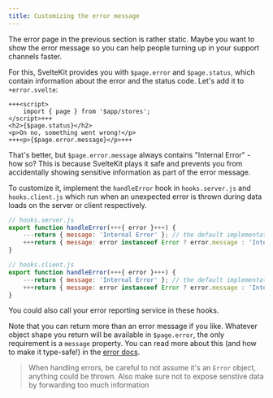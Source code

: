 ```yaml
---
title: Customizing the error message
---
```


The error page in the previous section is rather static. Maybe you want to show the error message so you can help people turning up in your support channels faster.

For this, SvelteKit provides you with `$page.error` and `$page.status`, which contain information about the error and the status code. Let's add it to `+error.svelte`:

```svelte
+++<script>
    import { page } from '$app/stores';
</script>+++
<h2>{$page.status}</h2>
<p>On no, something went wrong!</p>
+++<p>{$page.error.message}</p>+++
```

That's better, but `$page.error.message` always contains "Internal Error" - how so? This is because SvelteKit plays it safe and prevents you from accidentally showing sensitive information as part of the error message.

To customize it, implement the `handleError` hook in `hooks.server.js` and `hooks.client.js` which run when an unexpected error is thrown during data loads on the server or client respectively.

```js
// hooks.server.js
export function handleError(+++{ error }+++) {
    ---return { message: 'Internal Error' }; // the default implementation of this hook---
    +++return { message: error instanceof Error ? error.message : 'Internal Error' };+++
}
```

```js
// hooks.client.js
export function handleError(+++{ error }+++) {
    ---return { message: 'Internal Error' }; // the default implementation of this hook---
    +++return { message: error instanceof Error ? error.message : 'Internal Error' };+++
}
```

You could also call your error reporting service in these hooks.

Note that you can return more than an error message if you like. Whatever object shape you return will be available in `$page.error`, the only requirement is a `message` property. You can read more about this (and how to make it type-safe!) in the [error docs](https://kit.svelte.dev/docs/errors).

> When handling errors, be careful to not assume it's an `Error` object, anything could be thrown. Also make sure not to expose senstive data by forwarding too much information
